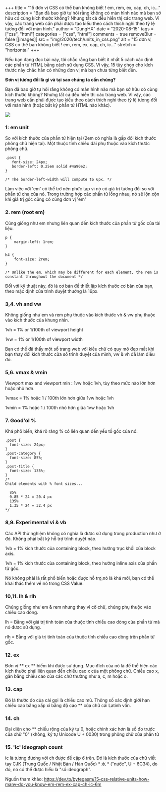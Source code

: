 +++
title = "15 đơn vị CSS có thể bạn không biết ! em, rem, ex, cap, ch, ic..."
description = "Bạn đã bao giờ tự hỏi rằng không có màn hình nào mà bạn sở hữu có cùng kích thước không? Nhưng tất cả đều hiển thị các trang web. Vì vậy, các trang web cần phải được tạo kiểu theo cách thích nghi theo tỷ lệ tương đối với màn hình."
author = "DungHX"
date = "2020-08-15"
tags = ["css", "html"]
categories = ["css", "html"]
comments = true
removeBlur = false
[[images]]
  src = "img/2020/tech/units_in_css.png"
  alt = "15 đơn vị CSS có thể bạn không biết ! em, rem, ex, cap, ch, ic..."
  stretch = "horizontal"
+++


Nếu bạn đang đọc bài này, tôi chắc rằng bạn biết ít nhất 5 cách xác định các phần tử HTML bằng cách sử dụng CSS. Vì vậy, 15 tùy chọn cho kích thước này chắc hẳn có những đơn vị mà bạn chưa từng biết đến.

**Đơn vị tương đối là gì và tại sao chúng ta cần chúng?**

Bạn đã bao giờ tự hỏi rằng không có màn hình nào mà bạn sở hữu có cùng kích thước không? Nhưng tất cả đều hiển thị các trang web. Vì vậy, các trang web cần phải được tạo kiểu theo cách thích nghi theo tỷ lệ tương đối với màn hình (hoặc bất kỳ phần tử HTML nào khác).

![](https://images.viblo.asia/99527cf9-0f20-4260-af0d-67f7eae95942.gif)

### **1: em unit**

So với kích thước của phần tử hiện tại (2em có nghĩa là gấp đôi kích thước phông chữ hiện tại). Một thuộc tính chiều dài phụ thuộc vào kích thước phông chữ.

```
.post {
   font-size: 24px;
   border-left: 0.25em solid #4a90e2;
}

/* The border-left-width will compute to 6px. */
```

Làm việc với 'em' có thể trở nên phức tạp vì nó có giá trị tương đối so với phần tử cha của nó. Trong trường hợp các phần tử lồng nhau, nó sẽ lộn xộn khi giá trị gốc cũng có cùng đơn vị 'em'

### 2.  rem (root em)

Cũng giống như em nhưng liên quan đến kích thước của phần tử gốc của tài liệu.

```
p {
    margin-left: 1rem;
}

h4 {
    font-size: 2rem;
}

/* Unlike the em, which may be different for each element, the rem is constant throughout the document */

```

Đối với kỹ thuật này, đó là cơ bản để thiết lập kích thước cơ bản của bạn, theo mặc định của trình duyệt thường là 16px.

### 3,4. vh and vw

Không giống như em và rem phụ thuộc vào kích thước  vh & vw phụ thuộc vào kích thước của khung nhìn.

1vh = 1% or 1/100th of viewport height

1vw = 1% or 1/100th of viewport width

Bạn có thể đã thấy một số trang web với kiểu chữ có quy mô đẹp mắt khi bạn thay đổi kích thước cửa sổ trình duyệt của mình, vw & vh đã làm điều đó.

### 5,6. vmax & vmin

Viewport max and viewport min : 1vw hoặc 1vh, tùy theo mức nào lớn hơn hoặc nhỏ hơn.

1vmax = 1% hoặc 1 / 100th  lớn hơn giữa 1vw hoặc 1vh

1vmin = 1% hoặc 1 / 100th  nhỏ hơn giữa 1vw hoặc 1vh

### 7. Good'ol %

Khá phổ biến,  khá rõ ràng % có liên quan đến yếu tố gốc của nó.

```
.post {
  font-size: 24px;
}
.post-category {
  font-size: 85%;
}
.post-title {
  font-size: 135%;
}
/*
Child elements with % font sizes...

  85%
  0.85 * 24 = 20.4 px
  135%
  1.35 * 24 = 32.4 px
*/
```

### 8,9. Experimental vi & vb

Các API thử nghiệm không có nghĩa là được sử dụng trong production như ở đó. Không phải bất kỳ hỗ trợ trình duyệt nào.

1vb = 1% kích thước của containing block, theo hướng trục khối của block axis.

1vh = 1% kích thước của containing block, theo hướng inline axis của phần tử gốc.

Nó không phải là rất phổ biến hoặc được hỗ trợ,nó là khá mới, bạn có thể khai thác thêm về nó trong CSS Value.

### 10,11. lh & rlh

Chúng giống như em & rem nhưng thay vì cỡ chữ, chúng phụ thuộc vào chiều cao dòng.

lh = Bằng với giá trị tính toán của thuộc tính chiều cao dòng của phần tử mà nó được sử dụng.

rlh = Bằng với giá trị tính toán của thuộc tính chiều cao dòng trên phần tử gốc.

### 12. ex

Đơn vị ** ex ** hiếm khi được sử dụng. Mục đích của nó là để thể hiện các kích thước phải liên quan đến chiều cao x của một phông chữ. Chiều cao x, gần bằng chiều cao của các chữ thường như a, c, m hoặc o.

### 13. cap

Đó là thước đo của cái gọi là chiều cao mũ. Thông số xác định giới hạn chiều cao bằng xấp xỉ bằng độ cao ** của chữ cái Latinh vốn.

### 14. ch

Đại diện cho ** chiều rộng của ký tự 0, hoặc chính xác hơn là số đo trước của chữ "0" (không, ký tự Unicode U + 0030) trong phông chữ của phần tử

### 15. 'ic' ideograph count

ic là tương đương với ch được đề cập ở trên. Đó là kích thước của chữ viết tay CJK (Trung Quốc / Nhật Bản / Hàn Quốc) * 水 * ("nước", U + 6C34), do đó, nó có thể được hiểu là "số ideograph".

Nguồn tham khảo: https://dev.to/bytegasm/15-css-relative-units-how-many-do-you-know-em-rem-ex-cap-ch-ic-6m
